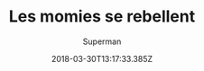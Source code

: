 ---
tmdb_id: '146061'
title: Les momies se rebellent
original_title: The Mummy Strikes
author: Superman
img_name: mummyStrikes.jpg
release_date: '1943-02-19'
synopsis: ''
tags:
- Superman
- Fleischer
category:
- Dessins Animés
youtube_url: ''
vimeo_url: ''
archive_url: ''
dailymotion_url: //www.dailymotion.com/embed/video/x6h1b9a
cast: 'Joan Alexander,Jackson Beck,Bud Collyer,Julian Noa'
crew: 'Izzy Sparber,Jerry Siegel,Joe Shuster,Jay Morton'
imdb_id: tt0036179
adult: 'false'
date: '2018-03-30T13:17:33.385Z'
---